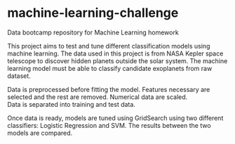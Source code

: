 # machine-learning-challenge
Data bootcamp repository for Machine Learning homework


This project aims to test and tune different classification models using machine learning.
The data used in this project is from NASA Kepler space telescope to discover hidden planets outside the solar system.
The machine learning model must be able to classify candidate exoplanets from raw dataset.

Data is preprocessed before fitting the model. Features necessary are selected and the rest are removed. Numerical data are scaled.  
Data is separated into training and test data. 

Once data is ready, models are tuned using GridSearch using two different classifiers: Logistic Regression and SVM.
The results between the two models are compared.


